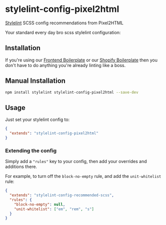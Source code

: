 # stylelint-config-pixel2html

[Stylelint](https://stylelint.io/) SCSS config recommendations from Pixel2HTML

Your standard every day bro scss stylelint configuration:


## Installation

If you're using our [Frontend Boilerplate](https://github.com/Pixel2HTML/pixel2html-generator) or our [Shopify Boilerplate](https://github.com/Pixel2HTML/shopify-skeleton) then you don't have to do anything you're already linting like a boss.


## Manual Installation

```bash
npm install stylelint stylelint-config-pixel2html --save-dev
```

## Usage

Just set your stylelint config to:

```json
{
  "extends": "stylelint-config-pixel2html"
}
```

### Extending the config

Simply add a `"rules"` key to your config, then add your overrides and additions there.

For example, to turn off the `block-no-empty` rule, and add the `unit-whitelist` rule:

```json
{
  "extends": "stylelint-config-recommended-scss",
  "rules": {
    "block-no-empty": null,
    "unit-whitelist": ["em", "rem", "s"]
  }
}
```
